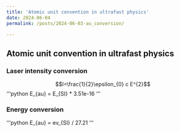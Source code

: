 ```yaml
---
title: 'Atomic unit convention in ultrafast physics'
date: 2024-06-04
permalink: /posts/2024-06-03-au_conversion/

---
```


## Atomic unit convention in ultrafast physics


### Laser intensity conversion
$$I=\frac{1}{2}\epsilon_{0} c E^{2}$$
‘‘‘python
E_{au} = E_{SI} * 3.51e-16 
‘‘‘

### Energy conversion
‘‘‘python
E_{au} = ev_{SI} / 27.21
‘‘‘